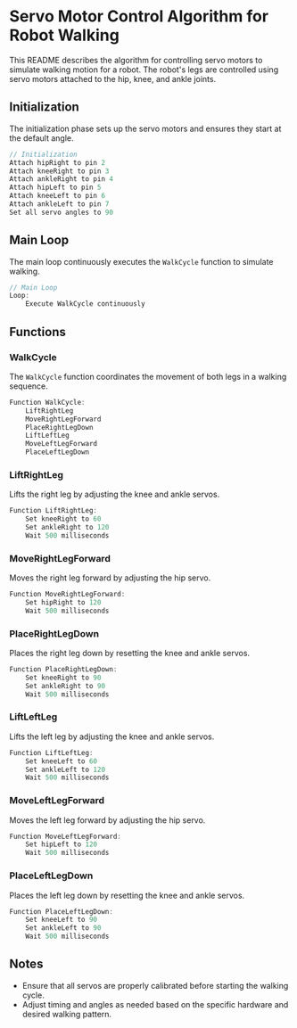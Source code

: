 

# Servo Motor Control Algorithm for Robot Walking

This README describes the algorithm for controlling servo motors to simulate walking motion for a robot. The robot's legs are controlled using servo motors attached to the hip, knee, and ankle joints.

## Initialization

The initialization phase sets up the servo motors and ensures they start at the default angle.

```cpp
// Initialization
Attach hipRight to pin 2
Attach kneeRight to pin 3
Attach ankleRight to pin 4
Attach hipLeft to pin 5
Attach kneeLeft to pin 6
Attach ankleLeft to pin 7
Set all servo angles to 90
```

## Main Loop

The main loop continuously executes the `WalkCycle` function to simulate walking.

```cpp
// Main Loop
Loop:
    Execute WalkCycle continuously
```

## Functions

### WalkCycle

The `WalkCycle` function coordinates the movement of both legs in a walking sequence.

```cpp
Function WalkCycle:
    LiftRightLeg
    MoveRightLegForward
    PlaceRightLegDown
    LiftLeftLeg
    MoveLeftLegForward
    PlaceLeftLegDown
```

### LiftRightLeg

Lifts the right leg by adjusting the knee and ankle servos.

```cpp
Function LiftRightLeg:
    Set kneeRight to 60
    Set ankleRight to 120
    Wait 500 milliseconds
```

### MoveRightLegForward

Moves the right leg forward by adjusting the hip servo.

```cpp
Function MoveRightLegForward:
    Set hipRight to 120
    Wait 500 milliseconds
```

### PlaceRightLegDown

Places the right leg down by resetting the knee and ankle servos.

```cpp
Function PlaceRightLegDown:
    Set kneeRight to 90
    Set ankleRight to 90
    Wait 500 milliseconds
```

### LiftLeftLeg

Lifts the left leg by adjusting the knee and ankle servos.

```cpp
Function LiftLeftLeg:
    Set kneeLeft to 60
    Set ankleLeft to 120
    Wait 500 milliseconds
```

### MoveLeftLegForward

Moves the left leg forward by adjusting the hip servo.

```cpp
Function MoveLeftLegForward:
    Set hipLeft to 120
    Wait 500 milliseconds
```

### PlaceLeftLegDown

Places the left leg down by resetting the knee and ankle servos.

```cpp
Function PlaceLeftLegDown:
    Set kneeLeft to 90
    Set ankleLeft to 90
    Wait 500 milliseconds
```

## Notes

- Ensure that all servos are properly calibrated before starting the walking cycle.
- Adjust timing and angles as needed based on the specific hardware and desired walking pattern.

